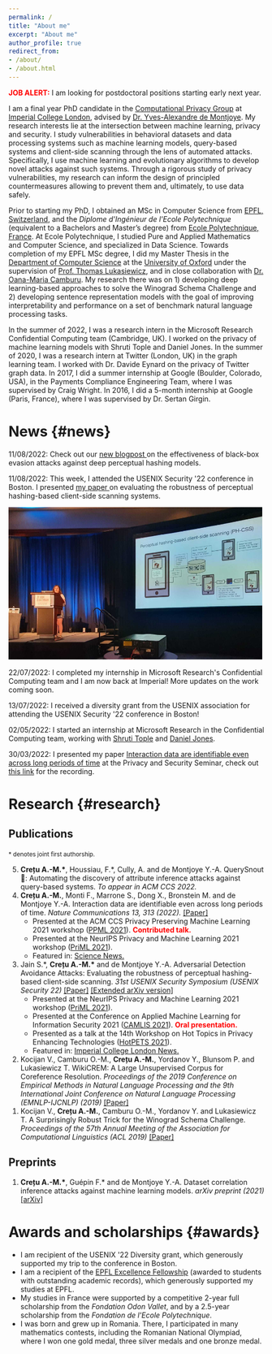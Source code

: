 ```yaml
---
permalink: /
title: "About me"
excerpt: "About me"
author_profile: true
redirect_from:  
- /about/  
- /about.html
---
```


<b><font color="red">JOB ALERT:</font></b> I am looking for postdoctoral positions starting early next year.

I am a final year PhD candidate in the [Computational Privacy Group](https://cpg.doc.ic.ac.uk/index.html) at [Imperial College London](https://www.imperial.ac.uk/), advised by [Dr. Yves-Alexandre de Montjoye](http://www.demontjoye.com/index.html). My research interests lie at the intersection between machine learning, privacy and security. I study vulnerabilities in behavioral datasets and data processing systems such as machine learning models, query-based systems and client-side scanning through the lens of automated attacks. Specifically, I use machine learning and evolutionary algorithms to develop novel attacks against such systems. Through a rigorous study of privacy vulnerabilities, my research can inform the design of principled countermeasures allowing to prevent them and, ultimately, to use data safely.

Prior to starting my PhD, I obtained an MSc in Computer Science from [EPFL, Switzerland](https://www.epfl.ch/en/), and the _Diplome d'Ingénieur de l'Ecole Polytechnique_ (equivalent to a Bachelors and Master’s degree) from [Ecole Polytechnique, France](https://www.polytechnique.edu/en). At Ecole Polytechnique, I studied Pure and Applied Mathematics and Computer Science, and specialized in Data Science. Towards completion of my EPFL MSc degree, I did my Master Thesis in the [Department of Computer Science](https://www.cs.ox.ac.uk/) at the [University of Oxford](https://www.ox.ac.uk/) under the supervision of [Prof. Thomas Lukasiewicz](https://www.cs.ox.ac.uk/people/thomas.lukasiewicz/), and in close collaboration with [Dr. Oana-Maria Camburu](https://www.cs.ox.ac.uk/people/oana-maria.camburu/). My research there was on 1) developing deep learning-based approaches to solve the Winograd Schema Challenge and 2) developing sentence representation models with the goal of improving interpretability and performance on a set of benchmark natural language processing tasks.

In the summer of 2022, I was a research intern in the Microsoft Research Confidential Computing team (Cambridge, UK). I worked on the privacy of machine learning models with Shruti Tople and Daniel Jones. In the summer of 2020, I was a research intern at Twitter (London, UK) in the graph learning team. I worked with Dr. Davide Eynard on the privacy of Twitter graph data. In 2017, I did a summer internship at Google (Boulder, Colorado, USA), in the Payments Compliance Engineering Team, where I was supervised by Craig Wright. In 2016, I did a 5-month internship at Google (Paris, France), where I was supervised by Dr. Sertan Girgin.

# News {#news}

11/08/2022: Check out our <a href="https://cpg.doc.ic.ac.uk/blog/deephash-not-robust-to-detection-avoidance/">new blogpost </a> on the effectiveness of black-box evasion attacks against deep perceptual hashing models.

11/08/2022: This week, I attended the USENIX Security '22 conference in Boston. I presented <a href="https://arxiv.org/abs/2106.09820"> my paper </a> on evaluating the robustness of perceptual hashing-based client-side scanning systems.

 <img src="../images/usenix-talk.jpg" alt="Usenix Security talk" width="500" height="300">

22/07/2022: I completed my internship in Microsoft Research's Confidential Computing team and I am now back at Imperial! More updates on the work coming soon.

13/07/2022: I received a diversity grant from the USENIX association for attending the USENIX Security '22 conference in Boston!

02/05/2022: I started an internship at Microsoft Research in the Confidential Computing team, working with [Shruti Tople](https://www.microsoft.com/en-us/research/people/shtople/) and [Daniel Jones](https://www.microsoft.com/en-us/research/people/jonesdaniel/).

30/03/2022: I presented my paper [Interaction data are identifiable even across long periods of time](https://doi.org/10.1038/s41467-021-27714-6) at the Privacy and Security Seminar, check out [this link](https://prisec-ml.github.io/students_ecrs/) for the recording.

# Research {#research}
## Publications
<small>\* denotes joint first authorship.</small>
<ol reversed>
    <li>
   <b>Crețu A.-M.*</b>, Houssiau, F.*, Cully, A. and de Montjoye Y.-A. QuerySnout 🐽: Automating the discovery of attribute inference
attacks against query-based systems. <i> To appear in ACM CCS 2022.</i>
  </li>
  
  <li>
   <b>Crețu A.-M.</b>, Monti F., Marrone S., Dong X., Bronstein M. and de Montjoye Y.-A. Interaction data are identifiable even across long periods of time. <i> Nature Communications 13, 313 (2022).</i> <a href="https://doi.org/10.1038/s41467-021-27714-6">[Paper]</a>
    <ul>
      <li> Presented at the ACM CCS Privacy Preserving Machine Learning 2021 workshop  (<a href="https://ppml-workshop.github.io/">PPML 2021</a>). <b><font color="red">Contributed talk.</font></b> </li>
      <li> Presented at the NeurIPS Privacy and Machine Learning 2021 workshop (<a href="https://nips.cc/Conferences/2021/ScheduleMultitrack?event=21873">PriML 2021</a>).</li>
      <li> Featured in: <a href="https://www.sciencenews.org/article/ai-identify-anonymous-data-phone-neural-network">Science News.</a></li>
    </ul>
  </li>
  
  <li>
    Jain S.*, <b>Crețu A.-M.*</b> and de Montjoye Y.-A. Adversarial Detection Avoidance Attacks: Evaluating the robustness of perceptual hashing-based client-side scanning. <i> 31st USENIX Security Symposium (USENIX Security 22) </i> <a href="https://www.usenix.org/conference/usenixsecurity22/presentation/jain">[Paper]</a> <a href="https://arxiv.org/abs/2106.09820">[Extended arXiv version]</a>
    <ul>
      <li> Presented at the NeurIPS Privacy and Machine Learning 2021 workshop (<a href="https://nips.cc/Conferences/2021/ScheduleMultitrack?event=21873">PriML 2021</a>).</li>
      <li> Presented at the Conference on Applied Machine Learning for Information Security 2021 (<a href="https://www.camlis.org/">CAMLIS 2021</a>). <b><font color="red">Oral presentation.</font></b></li>
      <li> Presented as a talk at the 14th Workshop on Hot Topics in Privacy Enhancing Technologies (<a href="https://petsymposium.org/2021/hotpets.php">HotPETS 2021</a>).</li>
      <li> Featured in: <a href="https://www.imperial.ac.uk/news/231778/proposed-illegal-image-detectors-devices-easily/">Imperial College London News.</a></li>
    </ul>
  </li>
  
  <li> 
    Kocijan V., Camburu O.-M., <b>Crețu A.-M.</b>, Yordanov Y., Blunsom P. and Lukasiewicz T. WikiCREM: A Large Unsupervised Corpus for Coreference Resolution. <i>Proceedings of the 2019 Conference on Empirical Methods in Natural Language Processing and the 9th International Joint Conference on Natural Language Processing (EMNLP-IJCNLP) (2019)</i> <a href="https://aclanthology.org/D19-1439/">[Paper]</a> 
  </li>
  
  <li> 
    Kocijan V., <b>Crețu A.-M.</b>, Camburu O.-M., Yordanov Y. and Lukasiewicz T. A Surprisingly Robust Trick for the Winograd Schema Challenge. <i>Proceedings of the 57th Annual Meeting of the Association for Computational Linguistics (ACL 2019)</i> <a href="https://aclanthology.org/P19-1478/">[Paper]</a>
  </li>
</ol>

## Preprints

<ol reversed>
  <li>
   <b>Crețu A.-M.*</b>, Guépin F.* and de Montjoye Y.-A. Dataset correlation inference attacks against machine learning models. <i> arXiv preprint (2021)</i> <a href="https://arxiv.org/abs/2112.08806">[arXiv]</a>
  </li>
  
 </ol>

# Awards and scholarships {#awards}

<ul>
  <li> I am recipient of the USENIX '22 Diversity grant, which generously supported my trip to the conference in Boston. </li>
  <li> I am a recipient of the <a href="https://www.epfl.ch/education/studies/en/financing-study/grants/excellence-fellowships/">EPFL Excellence Fellowship</a> (awarded to students with outstanding academic records), which generously supported my studies at EPFL.</li>
  <li> My studies in France were supported by a competitive 2-year full scholarship from the <i>Fondation Odon Vallet</i>, and by a 2.5-year scholarship from the <i> Fondation de l'Ecole Polytechnique</i>.</li>
  <li> I was born and grew up in Romania. There, I participated in many mathematics contests, including the Romanian National Olympiad, where I won one gold medal, three silver medals and one bronze medal.</li>
</ul>
